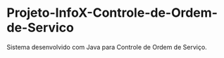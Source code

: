 # Projeto-InfoX-Controle-de-Ordem-de-Servico
Sistema desenvolvido com Java para Controle de Ordem de Serviço.
